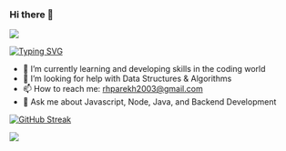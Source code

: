 ### Hi there 👋 
![](https://komarev.com/ghpvc/?username=raheelhparekh&color=grey)

[![Typing SVG](https://readme-typing-svg.demolab.com?font=Fira+Code&pause=1000&color=F7C59D&background=E6F2FF00&random=false&width=435&lines=Computer+Science+Student;Learning+%26+Hustling)](https://git.io/typing-svg)

<!--
**raheelhparekh/raheelhparekh** is a ✨ _special_ ✨ repository because its `README.md` (this file) appears on your GitHub profile.

Here are some ideas to get you started:

 
- 👯 I’m looking to collaborate on ...


- 😄 Pronouns: ...
- ⚡ Fun fact: ...
🔭 I’m currently working on Full Stack Development, Java, Javascript & SQL
[![My Skills](https://skillicons.dev/icons?i=js,html,css,react,nextjs,nodejs,mongodb,tailwind,typescript,vscode,vercel,express,postman,java,mysql&perline=6)](https://skillicons.dev)
-->
- 🌱 I’m currently learning and developing skills in the coding world
-  🤔 I’m looking for help with Data Structures & Algorithms
- 📫 How to reach me: rhparekh2003@gmail.com
- 💬 Ask me about Javascript, Node, Java, and Backend Development

[![GitHub Streak](https://github-readme-streak-stats-nu-inky.vercel.app?user=raheelhparekh&theme=black-ice&hide_border=true&exclude_days=Sun%2CSat)](https://git.io/streak-stats)


<p align="left">
  <a href="https://skillicons.dev">
    <img src="https://skillicons.dev/icons?i=git,js,html,css,react,nextjs,nodejs,mongodb,tailwind,typescript,vscode,vercel,express,postman,java,mysql&perline=8" />
  </a>
</p>

